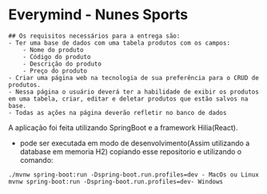 # Everymind - Nunes Sports

```
## Os requisitos necessários para a entrega são:
- Ter uma base de dados com uma tabela produtos com os campos:
    - Nome do produto
    - Código do produto
    - Descrição do produto
    - Preço do produto
- Criar uma página web na tecnologia de sua preferência para o CRUD de produtos.
- Nessa página o usuário deverá ter a habilidade de exibir os produtos em uma tabela, criar, editar e deletar produtos que estão salvos na base.
- Todas as ações na página deverão refletir no banco de dados
```

A aplicação foi feita utilizando SpringBoot e a framework Hilia(React). 
- pode ser executada em modo de desenvolvimento(Assim utilizando a database em memoria H2) copiando esse repositorio e utilizando o comando:

``` 
./mvnw spring-boot:run -Dspring-boot.run.profiles=dev - MacOs ou Linux
mvnw spring-boot:run -Dspring-boot.run.profiles=dev- Windows
```